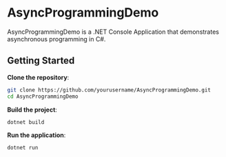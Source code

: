 # AsyncProgrammingDemo

AsyncProgrammingDemo is a .NET Console Application that demonstrates asynchronous programming in C#.

## Getting Started

**Clone the repository**:

```bash
git clone https://github.com/yourusername/AsyncProgrammingDemo.git
cd AsyncProgrammingDemo
```

**Build the project**:

```bash
dotnet build
```

**Run the application**:

```bash
dotnet run
```
